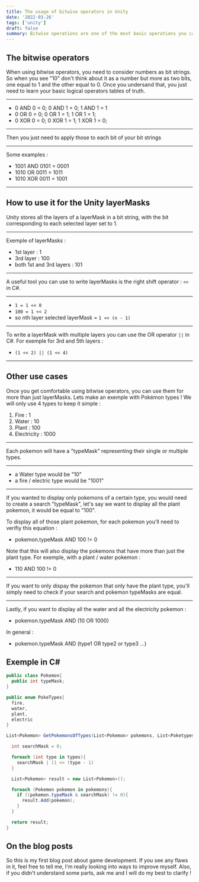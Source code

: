 ```yaml
---
title: The usage of bitwise operators in Unity
date: '2022-03-26'
tags: ['unity']
draft: false
summary: Bitwise operations are one of the most basic operations you can give to a processor. They can be very useful in unity to manipulate layerMasks.
---
```


## The bitwise operators

When using bitwise operators, you need to consider numbers as bit strings. So when you see "10" don't think about it as a number but more as two bits, one equal to 1 and the other equal to 0. Once you undersand that, you just need to learn your basic logical operators tables of truth.

---

- 0 AND 0 = 0; 0 AND 1 = 0; 1 AND 1 = 1
- 0 OR 0 = 0; 0 OR 1 = 1; 1 OR 1 = 1;
- 0 XOR 0 = 0; 0 XOR 1 = 1; 1 XOR 1 = 0;

---

Then you just need to apply those to each bit of your bit strings

---

Some examples :

- 1001 AND 0101 = 0001
- 1010 OR 0011 = 1011
- 1010 XOR 0011 = 1001

---

## How to use it for the Unity layerMasks

Unity stores all the layers of a layerMask in a bit string, with the bit corresponding to each selected layer set to 1.

---

Exemple of layerMasks :

- 1st layer : 1
- 3rd layer : 100
- both 1st and 3rd layers : 101

---

A useful tool you can use to write layerMasks is the right shift operator : `<<` in C#.

---

- `1 = 1 << 0`
- `100 = 1 << 2`
- so nth layer selected layerMask = `1 << (n - 1)`

---

To write a layerMask with multiple layers you can use the OR operator `||` in C#. For exemple for 3rd and 5th layers :

- `(1 << 2) || (1 << 4)`

---

## Other use cases

Once you get comfortable using bitwise operators, you can use them for more than just layerMasks. Lets make an exemple with Pokémon types ! We will only use 4 types to keep it simple :

1.  Fire : 1
2.  Water : 10
3.  Plant : 100
4.  Electricity : 1000

---

Each pokemon will have a "typeMask" representing their single or multiple types.

---

- a Water type would be "10"
- a fire / electric type would be "1001"

---

If you wanted to display only pokemons of a certain type, you would need to create a search "typeMask", let's say we want to display all the plant pokemon, it would be equal to "100".

To display all of those plant pokemon, for each pokemon you'll need to verifiy this equation :

- pokemon.typeMask AND 100 != 0

Note that this will also display the pokemons that have more than just the plant type. For exemple, with a plant / water pokemon :

- 110 AND 100 != 0

---

If you want to only dispay the pokemon that only have the plant type, you'll simply need to check if your search and pokemon typeMasks are equal.

---

Lastly, if you want to display all the water and all the electricity pokemon :

- pokemon.typeMask AND (10 OR 1000)

In general :

- pokemon.typeMask AND (type1 OR type2 or type3 ...)

## Exemple in C#

```cs
public class Pokemon{
  public int typeMask;
}

public enum PokeTypes{
  fire,
  water,
  plant,
  electric
}

List<Pokemon> GetPokemonsOfTypes(List<Pokemon> pokemons, List<Poketypes> types){

  int searchMask = 0;

  foreach (int type in types){
    searchMask | (1 << (type - 1)
  }

  List<Pokemon> result = new List<Pokemon>();

  foreach (Pokemon pokemon in pokemons){
    if ((pokemon.typeMask & searchMask) != 0){
      result.Add(pokemon);
    }
  }

  return result;
}
```

## On the blog posts

So this is my first blog post about game development. If you see any flaws in it, feel free to tell me, I'm really looking into ways to improve myself. Also, if you didn't understand some parts, ask me and I will do my best to clarify !
